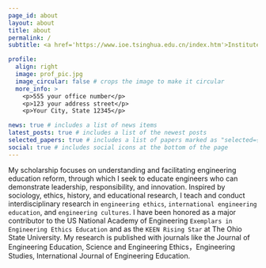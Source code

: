 ```yaml
---
page_id: about
layout: about
title: about
permalink: /
subtitle: <a href='https://www.ioe.tsinghua.edu.cn/index.htm'>Institute of Education, Tsinghua University</a>,Associate Professor

profile:
  align: right
  image: prof_pic.jpg
  image_circular: false # crops the image to make it circular
  more_info: >
    <p>555 your office number</p>
    <p>123 your address street</p>
    <p>Your City, State 12345</p>

news: true # includes a list of news items
latest_posts: true # includes a list of the newest posts
selected_papers: true # includes a list of papers marked as "selected={true}"
social: true # includes social icons at the bottom of the page
---
```


My scholarship focuses on understanding and facilitating engineering education reform, through which I seek to educate engineers who can demonstrate leadership, responsibility, and innovation. Inspired by sociology, ethics, history, and educational research, I teach and conduct interdisciplinary research in `engineering ethics`, `international engineering education`, and `engineering cultures`. I have been honored as a major contributor to the US National Academy of Engineering `Exemplars in Engineering Ethics Education` and as the `KEEN Rising Star` at The Ohio State University. My research is published with journals like the Journal of Engineering Education, Science and Engineering Ethics，Engineering Studies, International Journal of Engineering Education.

<!--
Write your biography here. Tell the world about yourself. Link to your favorite [subreddit](http://reddit.com). You can put a picture in, too. The code is already in, just name your picture `prof_pic.jpg` and put it in the `img/` folder.

Put your address / P.O. box / other info right below your picture. You can also disable any of these elements by editing `profile` property of the YAML header of your `_pages/about.md`. Edit `_bibliography/papers.bib` and Jekyll will render your [publications page](/multi-language-al-folio/publications/) automatically.

Link to your social media connections, too. This theme is set up to use [Font Awesome icons](https://fontawesome.com/) and [Academicons](https://jpswalsh.github.io/academicons/), like the ones below. Add your Facebook, Twitter, LinkedIn, Google Scholar, or just disable all of them.
-->
